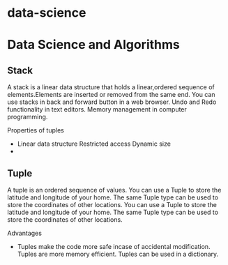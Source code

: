 # data-science
<h1>Data Science and Algorithms</h1>
<h2>Stack</h2>
<p>A stack is a linear data structure that holds a linear,ordered sequence of elements.Elements are inserted or removed from the same end.
You can use stacks in back and forward button in a web browser.
Undo and Redo functionality in text editors.
Memory management in computer programming.

</p>

Properties of tuples
<ul>
<li>
Linear data structure 
Restricted access
Dynamic size
<li>
</ul>

<h2>Tuple</h2>
<p>A tuple is an ordered sequence of values. You can use a Tuple to store the latitude and longitude of your home.
The same Tuple type can be used to store the coordinates of other locations.
You can use a Tuple to store the latitude and longitude of your home.
The same Tuple type can be used to store the coordinates of other locations.</p>
Advantages
<ul>
<li>
Tuples make the code more safe incase of accidental modification.
Tuples are more memory efficient.
Tuples can be used in a dictionary.
</li>
</ul>
